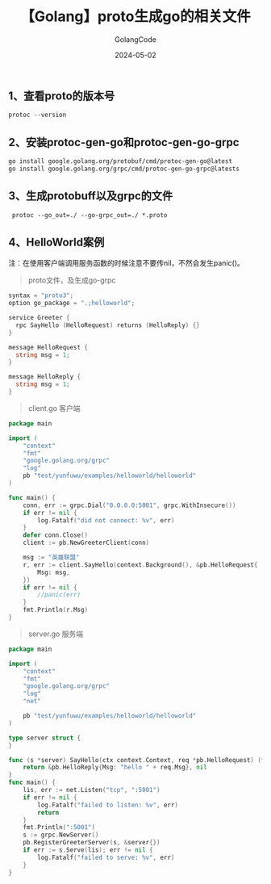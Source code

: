 ﻿---
title: 【Golang】proto生成go的相关文件
shortTitle: 17.如何使用protobuf生成文件
description: 【Golang】proto生成go的相关文件
author: GolangCode
category:
  - Go
tags:
 - Go
date: 2024-05-02
---

## 1、查看proto的版本号

```protobuf
protoc --version
```

## 2、安装protoc-gen-go和protoc-gen-go-grpc

```protobuf
go install google.golang.org/protobuf/cmd/protoc-gen-go@latest
go install google.golang.org/grpc/cmd/protoc-gen-go-grpc@latests
```

## 3、生成protobuff以及grpc的文件

```protobuf
 protoc --go_out=./ --go-grpc_out=./ *.proto
```

## 4、HelloWorld案例
注：在使用客户端调用服务函数的时候注意不要传nil，不然会发生panic()。

> proto文件，及生成go-grpc

```go
syntax = "proto3";
option go_package = ".;helloworld";

service Greeter {
  rpc SayHello (HelloRequest) returns (HelloReply) {}
}

message HelloRequest {
  string msg = 1;
}

message HelloReply {
  string msg = 1;
}
```

> client.go  客户端

```go
package main

import (
	"context"
	"fmt"
	"google.golang.org/grpc"
	"log"
	pb "test/yunfuwu/examples/helloworld/helloworld"
)

func main() {
	conn, err := grpc.Dial("0.0.0.0:5001", grpc.WithInsecure())
	if err != nil {
		log.Fatalf("did not connect: %v", err)
	}
	defer conn.Close()
	client := pb.NewGreeterClient(conn)

	msg := "英雄联盟"
	r, err := client.SayHello(context.Background(), &pb.HelloRequest{
		Msg: msg,
	})
	if err != nil {
		//panic(err)
	}
	fmt.Println(r.Msg)
}
```

> server.go   服务端

```go
package main

import (
	"context"
	"fmt"
	"google.golang.org/grpc"
	"log"
	"net"

	pb "test/yunfuwu/examples/helloworld/helloworld"
)

type server struct {
}

func (s *server) SayHello(ctx context.Context, req *pb.HelloRequest) (*pb.HelloReply, error) {
	return &pb.HelloReply{Msg: "hello " + req.Msg}, nil
}
func main() {
	lis, err := net.Listen("tcp", ":5001")
	if err != nil {
		log.Fatalf("failed to listen: %v", err)
		return
	}
	fmt.Println(":5001")
	s := grpc.NewServer()
	pb.RegisterGreeterServer(s, &server{})
	if err := s.Serve(lis); err != nil {
		log.Fatalf("failed to serve: %v", err)
	}
}
```

